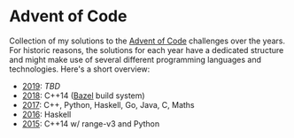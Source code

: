 # Advent of Code

Collection of my solutions to the [Advent of Code](https://adventofcode.com)
challenges over the years. For historic reasons, the solutions for each year
have a dedicated structure and might make use of several different programming
languages and technologies. Here's a short overview:

 - [2019](2019/): _TBD_
 - [2018](2018/): C++14 ([Bazel](https://bazel.io) build system)
 - [2017](2017/): C++, Python, Haskell, Go, Java, C, Maths
 - [2016](2016/): Haskell
 - [2015](2015/): C++14 w/ range-v3 and Python
